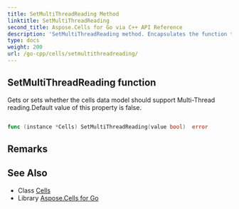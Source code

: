 ```yaml
---
title: SetMultiThreadReading Method 
linktitle: SetMultiThreadReading
second_title: Aspose.Cells for Go via C++ API Reference
description: 'SetMultiThreadReading method. Encapsulates the function that represents setmultithreadreading in Go.'
type: docs
weight: 200
url: /go-cpp/cells/setmultithreadreading/
---
```


## SetMultiThreadReading function

Gets or sets whether the cells data model should support Multi-Thread reading.Default value of this property is false.

```go

func (instance *Cells) SetMultiThreadReading(value bool)  error

```

## Remarks


## See Also

* Class [Cells](../)
* Library [Aspose.Cells for Go](../../)
